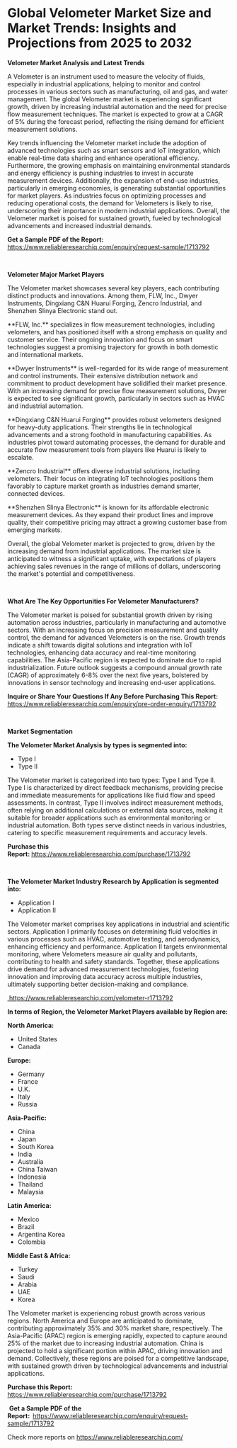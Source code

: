<p><h1>Global Velometer Market Size and Market Trends: Insights and Projections from 2025 to 2032</h1></p><p><strong>Velometer Market Analysis and Latest Trends</strong></p>
<p><p>A Velometer is an instrument used to measure the velocity of fluids, especially in industrial applications, helping to monitor and control processes in various sectors such as manufacturing, oil and gas, and water management. The global Velometer market is experiencing significant growth, driven by increasing industrial automation and the need for precise flow measurement techniques. The market is expected to grow at a CAGR of 5% during the forecast period, reflecting the rising demand for efficient measurement solutions.</p><p>Key trends influencing the Velometer market include the adoption of advanced technologies such as smart sensors and IoT integration, which enable real-time data sharing and enhance operational efficiency. Furthermore, the growing emphasis on maintaining environmental standards and energy efficiency is pushing industries to invest in accurate measurement devices. Additionally, the expansion of end-use industries, particularly in emerging economies, is generating substantial opportunities for market players. As industries focus on optimizing processes and reducing operational costs, the demand for Velometers is likely to rise, underscoring their importance in modern industrial applications. Overall, the Velometer market is poised for sustained growth, fueled by technological advancements and increased industrial demands.</p></p>
<p><strong>Get a Sample PDF of the Report:&nbsp;</strong> <a href="https://www.reliableresearchiq.com/enquiry/request-sample/1713792?utm_campaign=2301&utm_medium=2&utm_source=Github&utm_content=ia&utm_term=28032025&utm_id=velometer">https://www.reliableresearchiq.com/enquiry/request-sample/1713792</a></p>
<p>&nbsp;</p>
<p><strong>Velometer Major Market Players</strong></p>
<p><p>The Velometer market showcases several key players, each contributing distinct products and innovations. Among them, FLW, Inc., Dwyer Instruments, Dingxiang C&N Huarui Forging, Zencro Industrial, and Shenzhen Slinya Electronic stand out.</p><p>**FLW, Inc.** specializes in flow measurement technologies, including velometers, and has positioned itself with a strong emphasis on quality and customer service. Their ongoing innovation and focus on smart technologies suggest a promising trajectory for growth in both domestic and international markets. </p><p>**Dwyer Instruments** is well-regarded for its wide range of measurement and control instruments. Their extensive distribution network and commitment to product development have solidified their market presence. With an increasing demand for precise flow measurement solutions, Dwyer is expected to see significant growth, particularly in sectors such as HVAC and industrial automation.</p><p>**Dingxiang C&N Huarui Forging** provides robust velometers designed for heavy-duty applications. Their strengths lie in technological advancements and a strong foothold in manufacturing capabilities. As industries pivot toward automating processes, the demand for durable and accurate flow measurement tools from players like Huarui is likely to escalate.</p><p>**Zencro Industrial** offers diverse industrial solutions, including velometers. Their focus on integrating IoT technologies positions them favorably to capture market growth as industries demand smarter, connected devices.</p><p>**Shenzhen Slinya Electronic** is known for its affordable electronic measurement devices. As they expand their product lines and improve quality, their competitive pricing may attract a growing customer base from emerging markets.</p><p>Overall, the global Velometer market is projected to grow, driven by the increasing demand from industrial applications. The market size is anticipated to witness a significant uptake, with expectations of players achieving sales revenues in the range of millions of dollars, underscoring the market's potential and competitiveness.</p></p>
<p>&nbsp;</p>
<p><strong>What Are The Key Opportunities For Velometer Manufacturers?</strong></p>
<p><p>The Velometer market is poised for substantial growth driven by rising automation across industries, particularly in manufacturing and automotive sectors. With an increasing focus on precision measurement and quality control, the demand for advanced Velometers is on the rise. Growth trends indicate a shift towards digital solutions and integration with IoT technologies, enhancing data accuracy and real-time monitoring capabilities. The Asia-Pacific region is expected to dominate due to rapid industrialization. Future outlook suggests a compound annual growth rate (CAGR) of approximately 6-8% over the next five years, bolstered by innovations in sensor technology and increasing end-user applications.</p></p>
<p><strong>Inquire or Share Your Questions If Any Before Purchasing This Report:</strong> <a href="https://www.reliableresearchiq.com/enquiry/pre-order-enquiry/1713792?utm_campaign=2301&utm_medium=2&utm_source=Github&utm_content=ia&utm_term=28032025&utm_id=velometer">https://www.reliableresearchiq.com/enquiry/pre-order-enquiry/1713792</a></p>
<p>&nbsp;</p>
<p><strong>Market Segmentation</strong></p>
<p><strong>The Velometer Market Analysis by types is segmented into:</strong></p>
<p><ul><li>Type I</li><li>Type II</li></ul></p>
<p><p>The Velometer market is categorized into two types: Type I and Type II. Type I is characterized by direct feedback mechanisms, providing precise and immediate measurements for applications like fluid flow and speed assessments. In contrast, Type II involves indirect measurement methods, often relying on additional calculations or external data sources, making it suitable for broader applications such as environmental monitoring or industrial automation. Both types serve distinct needs in various industries, catering to specific measurement requirements and accuracy levels.</p></p>
<p><strong>Purchase this Report:&nbsp;</strong><a href="https://www.reliableresearchiq.com/purchase/1713792?utm_campaign=2301&utm_medium=2&utm_source=Github&utm_content=ia&utm_term=28032025&utm_id=velometer">https://www.reliableresearchiq.com/purchase/1713792</a></p>
<p>&nbsp;</p>
<p><strong>The Velometer Market Industry Research by Application is segmented into:</strong></p>
<p><ul><li>Application I</li><li>Application II</li></ul></p>
<p><p>The Velometer market comprises key applications in industrial and scientific sectors. Application I primarily focuses on determining fluid velocities in various processes such as HVAC, automotive testing, and aerodynamics, enhancing efficiency and performance. Application II targets environmental monitoring, where Velometers measure air quality and pollutants, contributing to health and safety standards. Together, these applications drive demand for advanced measurement technologies, fostering innovation and improving data accuracy across multiple industries, ultimately supporting better decision-making and compliance.</p></p>
<p><a href="https://www.reliableresearchiq.com/velometer-r1713792?utm_campaign=2301&utm_medium=2&utm_source=Github&utm_content=ia&utm_term=28032025&utm_id=velometer">&nbsp;https://www.reliableresearchiq.com/velometer-r1713792</a></p>
<p><strong>In terms of Region, the Velometer Market Players available by Region are:</strong></p>
<p>
    <p> <strong> North America: </strong>
        <ul>
            <li>United States</li>
            <li>Canada</li>
        </ul>
        </p> 
    <p> <strong> Europe: </strong>
        <ul>
            <li>Germany</li>
            <li>France</li>
            <li>U.K.</li>
            <li>Italy</li>
            <li>Russia</li>
        </ul>
        </p> 
    <p> <strong> Asia-Pacific: </strong>
        <ul>
            <li>China</li>
            <li>Japan</li>
            <li>South Korea</li>
            <li>India</li>
            <li>Australia</li>
            <li>China Taiwan</li>
            <li>Indonesia</li>
            <li>Thailand</li>
            <li>Malaysia</li>
        </ul>
        </p> 
    <p> <strong> Latin America: </strong>
        <ul>
            <li>Mexico</li>
            <li>Brazil</li>
            <li>Argentina Korea</li>
            <li>Colombia</li>
        </ul>
        </p> 
    <p> <strong> Middle East & Africa: </strong>
        <ul>
            <li>Turkey</li>
            <li>Saudi</li>
            <li>Arabia</li>
            <li>UAE</li>
            <li>Korea</li>
        </ul>
    </p>
    </p>
<p><p>The Velometer market is experiencing robust growth across various regions. North America and Europe are anticipated to dominate, contributing approximately 35% and 30% market share, respectively. The Asia-Pacific (APAC) region is emerging rapidly, expected to capture around 25% of the market due to increasing industrial automation. China is projected to hold a significant portion within APAC, driving innovation and demand. Collectively, these regions are poised for a competitive landscape, with sustained growth driven by technological advancements and industrial applications.</p></p>
<p><strong>Purchase this Report: </strong><a href="https://www.reliableresearchiq.com/purchase/1713792?utm_campaign=2301&utm_medium=2&utm_source=Github&utm_content=ia&utm_term=28032025&utm_id=velometer">https://www.reliableresearchiq.com/purchase/1713792</a></p>
<p>&nbsp;<strong>Get a Sample PDF of the Report:&nbsp;&nbsp;</strong><a href="https://www.reliableresearchiq.com/enquiry/request-sample/1713792?utm_campaign=2301&utm_medium=2&utm_source=Github&utm_content=ia&utm_term=28032025&utm_id=velometer">https://www.reliableresearchiq.com/enquiry/request-sample/1713792</a></p>
<p><strong></strong></p>
<p>Check more reports on <a href="https://www.reliableresearchiq.com/?utm_campaign=2301&utm_medium=2&utm_source=Github&utm_content=ia&utm_term=28032025&utm_id=velometer">https://www.reliableresearchiq.com/</a></p>